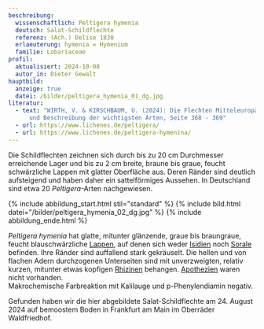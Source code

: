 ```yaml
---
beschreibung:
  wissenschaftlich: Peltigera hymenia
  deutsch: Salat-Schildflechte
  referenz: (Ach.) Delise 1830
  erlaeuterung: hymenia = Hymenium
  familie: Lobariaceae
profil:
  aktualisiert: 2024-10-08
  autor_in: Dieter Gewalt
hauptbild:
  anzeige: true
  datei: /bilder/peltigera_hymenia_01_dg.jpg
literatur:
  - text: "WIRTH, V. & KIRSCHBAUM, U. (2024): Die Flechten Mitteleuropas. Bestimmung
      und Beschreibung der wichtigsten Arten, Seite 368 - 369"
  - url: https://www.lichenes.de/peltigera/
  - url: https://www.lichenes.de/peltigera-hymenina/
---
```

Die Schildflechten zeichnen sich durch bis zu 20 cm Durchmesser erreichende Lager und bis zu 2 cm breite, braune bis graue, feucht schwärzliche Lappen mit glatter Oberfläche aus. Deren Ränder sind deutlich aufsteigend und haben daher ein sattelförmiges Aussehen. In Deutschland sind etwa 20 *Peltigera*-Arten nachgewiesen.

{% include abbildung_start.html stil="standard" %}
{% include bild.html datei="/bilder/peltigera_hymenia_02_dg.jpg" %}
{% include abbildung_ende.html %}

*Peltigera hymenia* hat glatte, mitunter glänzende, graue bis braungraue, feucht blauschwärzliche [Lappen](Lappen "Glossar"), auf denen sich weder [Isidien](Isidien "Glossar") noch [Sorale](Sorale "Glossar") befinden. Ihre Ränder sind auffallend stark gekräuselt. Die hellen und von flachen Adern durchzogenen Unterseiten sind mit unverzweigten, relativ kurzen, mitunter etwas kopfigen [Rhizinen](Rhizine "Glossar") behangen. [Apothezien](Apothezien "Glossar") waren nicht vorhanden.\
Makrochemische Farbreaktion mit Kalilauge und p-Phenylendiamin negativ.

Gefunden haben wir die hier abgebildete Salat-Schildflechte am 24. August 2024 auf bemoostem Boden in Frankfurt am Main im Oberräder Waldfriedhof.